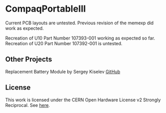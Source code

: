 # CompaqPortableIII

Current PCB layouts are untested. Previous revision of the memexp did work as expected. 

Recreation of U10 Part Number 107393-001 working as expected so far. Recreation of U20 Part Number 107392-001 is untested.

## Other Projects
Replacement Battery Module by Sergey Kiselev [GitHub](https://github.com/skiselev/compaq-portable-iii-battery)

## License
This work is licensed under the CERN Open Hardware License v2 Strongly Reciprocal.
See [here](cern_ohl_s_v2_user_guide.txt).
